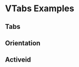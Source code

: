 # VTabs Examples

## Tabs

<code-tab>
<template #example>
<TabsExample />
</template>
<template #code>

```vue
<!--@include: ./components/tabs/TabsExample.vue -->
```

</template>
</code-tab>

## Orientation

<code-tab>
<template #example>
<OrientationExample />
</template>
<template #code>

```vue
<!--@include: ./components/tabs/OrientationExample.vue -->
```

</template>
</code-tab>

## Activeid

<code-tab>
<template #example>
<ActiveidExample />
</template>
<template #code>

```vue
<!--@include: ./components/tabs/ActiveidExample.vue -->
```

</template>
</code-tab>

<script setup lang="ts">
import CodeTab from '../custom/CodeTab.vue';
import { defineClientComponent } from 'vitepress';

const TabsExample = defineClientComponent(() =>  import('./components/tabs/TabsExample.vue'));
const OrientationExample = defineClientComponent(() =>  import('./components/tabs/OrientationExample.vue'));
const ActiveidExample = defineClientComponent(() =>  import('./components/tabs/ActiveidExample.vue'));
</script>
